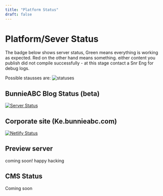 ```yaml
---
title: "Platform Status"
draft: false
---
```

# Platform/Sever Status

The badge below shows server status, Green means everything is working as expected. Red on the other hand means something. either content you publish did not compile successfully - at this stage contact a Snr Eng for debug logs.

Possible stausses are:
![statuses](/uploads/monitor-sites-status-badges.png)

## BunnieABC Blog Status (beta)
[![Server Status](https://api.netlify.com/api/v1/badges/688ee309-832d-42c6-8422-85fbb7c108d0/deploy-status)](https://app.netlify.com/sites/babcblog/deploys)

## Corporate site (Ke.bunnieabc.com)
[![Netlify Status](https://api.netlify.com/api/v1/badges/b6fe88a7-da6d-422d-b11a-ea1c411a3026/deploy-status)](https://app.netlify.com/sites/bunnie/deploys)

## Preview server
coming soon! happy hacking

## CMS Status
Coming soon
